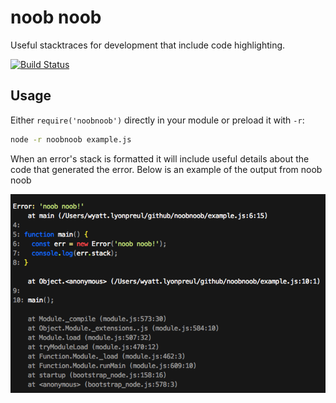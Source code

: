 # noob noob

Useful stacktraces for development that include code highlighting.

[![Build Status](https://travis-ci.org/geek/noobnoob.png)](https://travis-ci.org/geek/noobnoob)


## Usage

Either `require('noobnoob')` directly in your module or preload it with `-r`:

```sh
node -r noobnoob example.js
```

When an error's stack is formatted it will include useful details about the code that generated the error. Below is an example of the output from noob noob

![example](images/screenshot.png)


